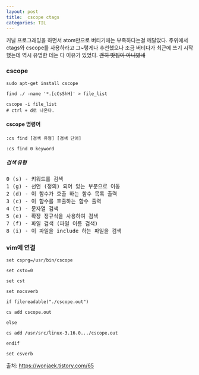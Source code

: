 ```yaml
---
layout: post
title:  cscope ctags 
categories: TIL
---
```


커널 프로그래밍을 하면서 atom만으로 버티기에는 부족하다는걸 깨달았다. 주위에서 ctags와 cscope를 사용하라고 그~렇게나 추천했으나 조금 버티다가 최근에 쓰기 시작했는데 역시 유명한 데는 다 이유가 있었다. ~~괜히 맛집이 아니였네~~

### cscope
```
sudo apt-get install cscope

find ./ -name '*.[cCsShH]' > file_list

cscope -i file_list
# ctrl + d로 나온다.
```
#### cscope 명령어
```
:cs find [겸색 유형] [검색 단어]

:cs find 0 keyword
```
##### 검색 유형
<pre>
0 (s) - 키워드를 검색
1 (g) - 선언 (정의) 되어 있는 부분으로 이동
2 (d) - 이 함수가 호출 하는 함수 목록 출력
3 (c) - 이 함수를 호출하는 함수 출력
4 (t) - 문자열 검색
5 (e) - 확장 정규식을 사용하여 검색
7 (f) - 파일 검색 (파일 이름 검색)
8 (i) - 이 파일을 include 하는 파일을 검색
</pre>

### vim에 연결
```
set csprg=/usr/bin/cscope

set csto=0

set cst

set nocsverb

if filereadable("./cscope.out")

cs add cscope.out

else

cs add /usr/src/linux-3.16.0.../cscope.out

endif

set csverb
```
출처: https://wonjaek.tistory.com/65 

